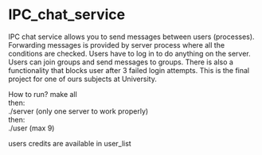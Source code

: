 # IPC_chat_service
IPC chat service allows you to send messages between users (processes). Forwarding messages is provided by server process where all the conditions are checked. Users have to log in to do anything on the server. Users can join groups and send messages to groups. There is also a functionality that blocks user after 3 failed login attempts. This is the final project for one of ours subjects at University.

How to run?
make all<br />
then:<br />
./server (only one server to work properly)<br />
then:<br />
./user (max 9)

users credits are available in user_list 
